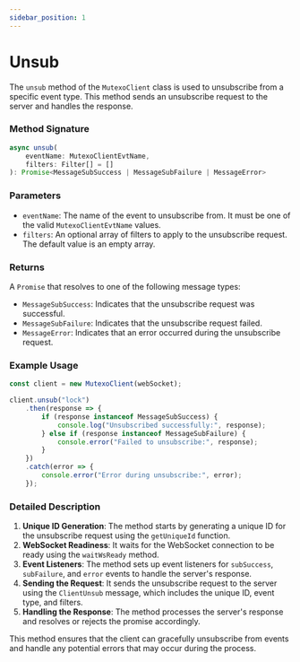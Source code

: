 ```yaml
---
sidebar_position: 1
---
```


# Unsub

The `unsub` method of the `MutexoClient` class is used to unsubscribe from a specific event type. This method sends an unsubscribe request to the server and handles the response.

### Method Signature

```typescript
async unsub(
    eventName: MutexoClientEvtName,
    filters: Filter[] = []
): Promise<MessageSubSuccess | MessageSubFailure | MessageError>
```

### Parameters

- `eventName`: The name of the event to unsubscribe from. It must be one of the valid `MutexoClientEvtName` values.
- `filters`: An optional array of filters to apply to the unsubscribe request. The default value is an empty array.

### Returns

A `Promise` that resolves to one of the following message types:
- `MessageSubSuccess`: Indicates that the unsubscribe request was successful.
- `MessageSubFailure`: Indicates that the unsubscribe request failed.
- `MessageError`: Indicates that an error occurred during the unsubscribe request.

### Example Usage

```typescript
const client = new MutexoClient(webSocket);

client.unsub("lock")
    .then(response => {
        if (response instanceof MessageSubSuccess) {
            console.log("Unsubscribed successfully:", response);
        } else if (response instanceof MessageSubFailure) {
            console.error("Failed to unsubscribe:", response);
        }
    })
    .catch(error => {
        console.error("Error during unsubscribe:", error);
    });
```

### Detailed Description

1. **Unique ID Generation**: The method starts by generating a unique ID for the unsubscribe request using the `getUniqueId` function.
2. **WebSocket Readiness**: It waits for the WebSocket connection to be ready using the `waitWsReady` method.
3. **Event Listeners**: The method sets up event listeners for `subSuccess`, `subFailure`, and `error` events to handle the server's response.
4. **Sending the Request**: It sends the unsubscribe request to the server using the `ClientUnsub` message, which includes the unique ID, event type, and filters.
5. **Handling the Response**: The method processes the server's response and resolves or rejects the promise accordingly.

This method ensures that the client can gracefully unsubscribe from events and handle any potential errors that may occur during the process.